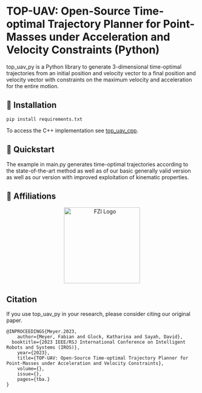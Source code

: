 # TOP-UAV: Open-Source Time-optimal Trajectory Planner for Point-Masses under Acceleration and Velocity Constraints (Python)
top_uav_py is a Python library to generate 3-dimensional time-optimal trajectories from an initial position and velocity vector to a final position and velocity vector with constraints on the maximum velocity and acceleration for the entire motion.

## 💈 Installation
```shell
pip install requirements.txt
```

To access the C++ implementation see [top_uav_cpp](https://github.com/fzi-forschungszentrum-informatik/top_uav_cpp).

## 🍫 Quickstart
The example in main.py generates time-optimal trajectories according to the state-of-the-art method as well as of our basic generally valid version as well as our version with improved exploitation of kinematic properties.


## 🏫 Affiliations
<p align="center">
    <img src="https://upload.wikimedia.org/wikipedia/de/thumb/4/44/Fzi_logo.svg/1200px-Fzi_logo.svg.png?raw=true" alt="FZI Logo" height="200"/>
</p>

## Citation

If you use top_uav_py in your research, please consider citing our original paper. 

```
@INPROCEEDINGS{Meyer.2023,
	author={Meyer, Fabian and Glock, Katharina and Sayah, David}, 
  booktitle={2023 IEEE/RSJ International Conference on Intelligent Robots and Systems (IROS)}, 
	year={2023},
	title={TOP-UAV: Open-Source Time-optimal Trajectory Planner for Point-Masses under Acceleration and Velocity Constraints},
	volume={},
	issue={}, 
	pages={tba.}
}
```